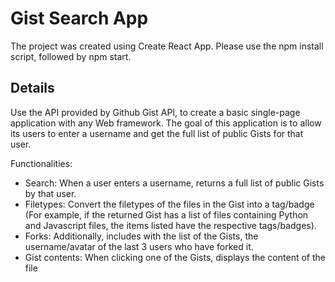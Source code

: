 # Gist Search App

The project was created using Create React App.
Please use the npm install script, followed by npm start.

## Details

Use the API provided by Github Gist API, to create a basic single-page application with any Web framework. The goal of this application is to allow its users to enter a username and get the full list of public Gists for that user.

Functionalities: 
- Search: When a user enters a username, returns a full list of public Gists by that user. 
- Filetypes: Convert the filetypes of the files in the Gist into a tag/badge (For example, if the returned Gist has a list of files containing Python and Javascript files, the items listed have the respective tags/badges). 
- Forks: Additionally, includes with the list of the Gists, the username/avatar of the last 3 users who have forked it. 
- Gist contents: When clicking one of the Gists, displays the content of the file
